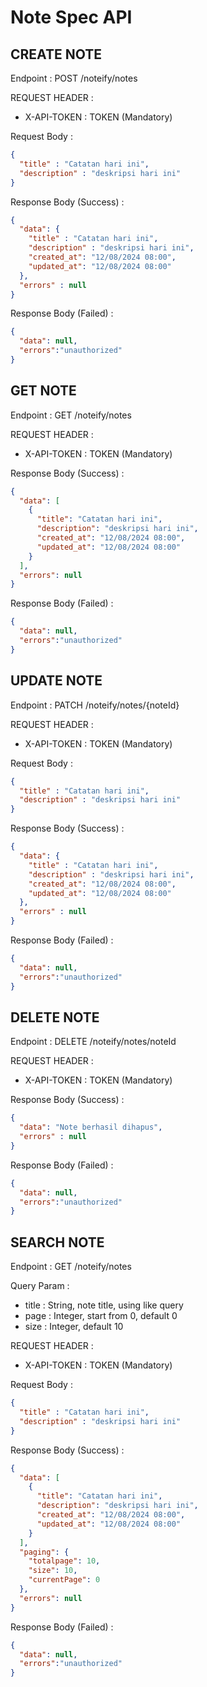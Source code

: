 # Note Spec API

## CREATE NOTE

Endpoint : POST /noteify/notes

REQUEST HEADER : 

- X-API-TOKEN : TOKEN (Mandatory)

Request Body :

```json
{
  "title" : "Catatan hari ini",
  "description" : "deskripsi hari ini"
}
```

Response Body (Success) :

```json
{
  "data": {
    "title" : "Catatan hari ini",
    "description" : "deskripsi hari ini",
    "created_at": "12/08/2024 08:00",
    "updated_at": "12/08/2024 08:00"
  }, 
  "errors" : null
}
```

Response Body (Failed) :

```json
{
  "data": null,
  "errors":"unauthorized"
}
```

## GET NOTE

Endpoint : GET /noteify/notes

REQUEST HEADER :

- X-API-TOKEN : TOKEN (Mandatory)


Response Body (Success) :

```json
{
  "data": [
    {
      "title": "Catatan hari ini",
      "description": "deskripsi hari ini",
      "created_at": "12/08/2024 08:00",
      "updated_at": "12/08/2024 08:00"
    }
  ],
  "errors": null
}
```

Response Body (Failed) :

```json
{
  "data": null,
  "errors":"unauthorized"
}
```

## UPDATE NOTE

Endpoint : PATCH /noteify/notes/{noteId}

REQUEST HEADER :

- X-API-TOKEN : TOKEN (Mandatory)

Request Body :

```json
{
  "title" : "Catatan hari ini",
  "description" : "deskripsi hari ini"
}
```

Response Body (Success) :

```json
{
  "data": {
    "title" : "Catatan hari ini",
    "description" : "deskripsi hari ini",
    "created_at": "12/08/2024 08:00",
    "updated_at": "12/08/2024 08:00"
  }, 
  "errors" : null
}
```

Response Body (Failed) :

```json
{
  "data": null,
  "errors":"unauthorized"
}
```

## DELETE NOTE

Endpoint : DELETE /noteify/notes/noteId

REQUEST HEADER :

- X-API-TOKEN : TOKEN (Mandatory)

Response Body (Success) :

```json
{
  "data": "Note berhasil dihapus", 
  "errors" : null
}
```

Response Body (Failed) :

```json
{
  "data": null,
  "errors":"unauthorized"
}
```

## SEARCH NOTE

Endpoint : GET /noteify/notes

Query Param : 

- title : String, note title, using like query
- page : Integer, start from 0, default 0
- size : Integer, default 10

REQUEST HEADER :

- X-API-TOKEN : TOKEN (Mandatory)

Request Body :

```json
{
  "title" : "Catatan hari ini",
  "description" : "deskripsi hari ini"
}
```

Response Body (Success) :

```json
{
  "data": [
    {
      "title": "Catatan hari ini",
      "description": "deskripsi hari ini",
      "created_at": "12/08/2024 08:00",
      "updated_at": "12/08/2024 08:00"
    }
  ],
  "paging": {
    "totalpage": 10,
    "size": 10,
    "currentPage": 0
  },
  "errors": null
}
```

Response Body (Failed) :

```json
{
  "data": null,
  "errors":"unauthorized"
}
```